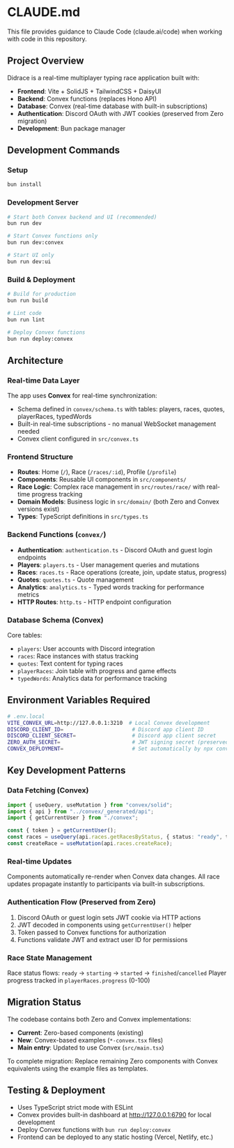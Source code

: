 # CLAUDE.md

This file provides guidance to Claude Code (claude.ai/code) when working with code in this repository.

## Project Overview

Didrace is a real-time multiplayer typing race application built with:
- **Frontend**: Vite + SolidJS + TailwindCSS + DaisyUI
- **Backend**: Convex functions (replaces Hono API)
- **Database**: Convex (real-time database with built-in subscriptions)
- **Authentication**: Discord OAuth with JWT cookies (preserved from Zero migration)
- **Development**: Bun package manager

## Development Commands

### Setup
```bash
bun install
```

### Development Server
```bash
# Start both Convex backend and UI (recommended)
bun run dev

# Start Convex functions only
bun run dev:convex

# Start UI only
bun run dev:ui
```

### Build & Deployment
```bash
# Build for production
bun run build

# Lint code
bun run lint

# Deploy Convex functions
bun run deploy:convex
```

## Architecture

### Real-time Data Layer
The app uses **Convex** for real-time synchronization:
- Schema defined in `convex/schema.ts` with tables: players, races, quotes, playerRaces, typedWords
- Built-in real-time subscriptions - no manual WebSocket management needed
- Convex client configured in `src/convex.ts`

### Frontend Structure
- **Routes**: Home (`/`), Race (`/races/:id`), Profile (`/profile`)
- **Components**: Reusable UI components in `src/components/`
- **Race Logic**: Complex race management in `src/routes/race/` with real-time progress tracking
- **Domain Models**: Business logic in `src/domain/` (both Zero and Convex versions exist)
- **Types**: TypeScript definitions in `src/types.ts`

### Backend Functions (`convex/`)
- **Authentication**: `authentication.ts` - Discord OAuth and guest login endpoints
- **Players**: `players.ts` - User management queries and mutations
- **Races**: `races.ts` - Race operations (create, join, update status, progress)
- **Quotes**: `quotes.ts` - Quote management
- **Analytics**: `analytics.ts` - Typed words tracking for performance metrics
- **HTTP Routes**: `http.ts` - HTTP endpoint configuration

### Database Schema (Convex)
Core tables:
- `players`: User accounts with Discord integration
- `races`: Race instances with status tracking  
- `quotes`: Text content for typing races
- `playerRaces`: Join table with progress and game effects
- `typedWords`: Analytics data for performance tracking

## Environment Variables Required

```bash
# .env.local
VITE_CONVEX_URL=http://127.0.0.1:3210  # Local Convex development
DISCORD_CLIENT_ID=                      # Discord app client ID
DISCORD_CLIENT_SECRET=                  # Discord app client secret
ZERO_AUTH_SECRET=                       # JWT signing secret (preserved)
CONVEX_DEPLOYMENT=                      # Set automatically by npx convex dev
```

## Key Development Patterns

### Data Fetching (Convex)
```typescript
import { useQuery, useMutation } from "convex/solid";
import { api } from "../convex/_generated/api";
import { getCurrentUser } from "./convex";

const { token } = getCurrentUser();
const races = useQuery(api.races.getRacesByStatus, { status: "ready", token });
const createRace = useMutation(api.races.createRace);
```

### Real-time Updates
Components automatically re-render when Convex data changes. All race updates propagate instantly to participants via built-in subscriptions.

### Authentication Flow (Preserved from Zero)
1. Discord OAuth or guest login sets JWT cookie via HTTP actions
2. JWT decoded in components using `getCurrentUser()` helper
3. Token passed to Convex functions for authorization
4. Functions validate JWT and extract user ID for permissions

### Race State Management
Race status flows: `ready` → `starting` → `started` → `finished`/`cancelled`
Player progress tracked in `playerRaces.progress` (0-100)

## Migration Status

The codebase contains both Zero and Convex implementations:
- **Current**: Zero-based components (existing)
- **New**: Convex-based examples (`*-convex.tsx` files)
- **Main entry**: Updated to use Convex (`src/main.tsx`)

To complete migration: Replace remaining Zero components with Convex equivalents using the example files as templates.

## Testing & Deployment

- Uses TypeScript strict mode with ESLint
- Convex provides built-in dashboard at http://127.0.0.1:6790 for local development
- Deploy Convex functions with `bun run deploy:convex`
- Frontend can be deployed to any static hosting (Vercel, Netlify, etc.)